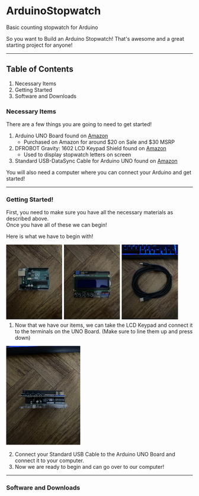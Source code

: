 # ArduinoStopwatch
Basic counting stopwatch for Arduino

So you want to Build an Arduino Stopwatch! That's awesome and a great starting project for anyone!  

---

## Table of Contents
1. Necessary Items  
2. Getting Started  
3. Software and Downloads


### Necessary Items
There are a few things you are going to need to get started!  
1. Arduino UNO Board found on [Amazon](https://www.amazon.com/gp/product/B008GRTSV6/ref=ppx_yo_dt_b_asin_title_o04_s00?ie=UTF8&psc=1)  
    - Purchased on Amazon for around $20 on Sale and $30 MSRP  
2. DFROBOT Gravity: 1602 LCD Keypad Shield found on [Amazon](https://www.amazon.com/gp/product/B006D903KE/ref=ppx_yo_dt_b_asin_title_o04_s00?ie=UTF8&psc=1)  
    - Used to display stopwatch letters on screen  
3. Standard USB-DataSync Cable for Arduino UNO found on [Amazon](https://www.amazon.com/gp/product/B08RCJXY1Z/ref=ppx_yo_dt_b_asin_title_o05_s00?ie=UTF8&psc=1)  

You will also need a computer where you can connect your Arduino and get started!  

---

### Getting Started!

First, you need to make sure you have all the necessary materials as described above.  
Once you have all of these we can begin!  

Here is what we have to begin with!  

<img src="/media/UNOBoard.jpg" style="float: left; width: 30%; margin-right: 1%; margin-bottom: 0.5em;" width="200">
<img src="/media/LCDDisp.jpg" style="float: left; width: 30%; margin-right: 1%; margin-bottom: 0.5em;" width="200">
<img src="/media/USBCable.jpg" style="float: left; width: 30%; margin-right: 1%; margin-bottom: 0.5em;" width="200">
<p style="clear: both;">

1. Now that we have our items, we can take the LCD Keypad and connect it to the terminals on the UNO Board. (Make sure to line them up and press down)  

<img src="/media/StepOneConnection.jpg" width="200">

2. Connect your Standard USB Cable to the Arduino UNO Board and connect it to your computer.  
3. Now we are ready to begin and can go over to our computer!  

---

### Software and Downloads



